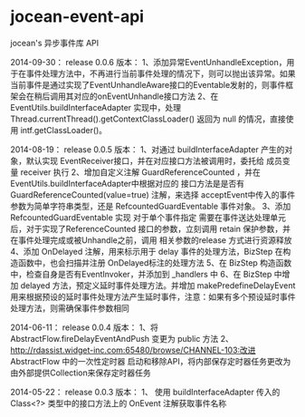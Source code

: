 jocean-event-api
============

jocean's 异步事件库 API

2014-09-30： release 0.0.6 版本：
  1、添加异常EventUnhandleException，用于在事件处理方法中，不再进行当前事件处理的情况下，则可以抛出该异常。如果当前事件是通过实现了EventUnhandleAware接口的Eventable发射的，则事件框架会在稍后调用其对应的onEventUnhandle接口方法
  2、在EventUtils.buildInterfaceAdapter 实现中，处理Thread.currentThread().getContextClassLoader() 返回为 null 的情况，直接使用 intf.getClassLoader()。
  
2014-08-19： release 0.0.5 版本：
  1、对通过 buildInterfaceAdapter 产生的对象，默认实现 EventReceiver接口，并在对应接口方法被调用时，委托给 成员变量 receiver 执行
  2、增加自定义注解 GuardReferenceCounted ，并在 EventUtils.buildInterfaceAdapter中根据对应的 接口方法是是否有 GuardReferenceCounted(value=true) 注解，来选择 acceptEvent中传入的事件参数为简单字符串类型，还是 RefcountedGuardEventable 事件对象。
  3、添加 RefcountedGuardEventable 实现 对于单个事件指定 需要在事件送达处理单元后，对于实现了ReferenceCounted 接口的参数，立刻调用 retain 保护参数，并在事件处理完成或被Unhandle之前，调用 相关参数的release 方式进行资源释放
  4、添加 OnDelayed 注解，用来标示用于 delay 事件的处理方法，BizStep 在构造函数中，也会扫描并注册 OnDelayed标注的处理方法
  5、在 BizStep 构造函数中，检查自身是否有EventInvoker，并添加到 _handlers 中
  6、在 BizStep 中增加 delayed 方法，预定义延时事件处理方法。并增加 makePredefineDelayEvent用来根据预设的延时事件处理方法产生延时事件，注意：如果有多个预设延时事件处理方法，则需确保事件参数相同

2014-06-11： release 0.0.4 版本：
  1、将 AbstractFlow.fireDelayEventAndPush 变更为 public 方法
  2、http://rdassist.widget-inc.com:65480/browse/CHANNEL-103:改进 AbstractFlow 中的一次性定时器 启动和移除API，将内部保存定时器任务更改为由外部提供Collection<Detachable>来保存定时器任务

2014-05-22： release 0.0.3 版本：
  1、 使用 buildInterfaceAdapter 传入的Class<?> 类型中的接口方法上的 OnEvent 注解获取事件名称
